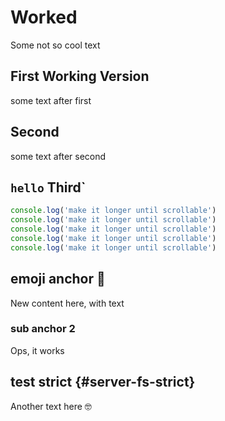 # Worked

Some not so cool text

## First Working Version

some text after first

## Second

some text after second

## `hello` Third`
```ts
console.log('make it longer until scrollable')
console.log('make it longer until scrollable')
console.log('make it longer until scrollable')
console.log('make it longer until scrollable')
console.log('make it longer until scrollable')
```
## emoji anchor 🤖

New content here, with text

### sub anchor 2

Ops, it works

## test strict {#server-fs-strict}

Another text here 🤓